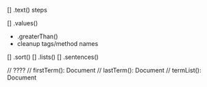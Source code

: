 
[] .text() steps

[] .values()
  - .greaterThan()
  - cleanup tags/method names

[] .sort()
[] .lists()
[] .sentences()


// ????
// firstTerm(): Document
// lastTerm(): Document
// termList(): Document
